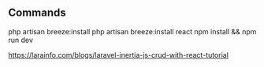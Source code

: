 ## Commands

php artisan breeze:install
php artisan breeze:install react
npm install && npm run dev 

https://larainfo.com/blogs/laravel-inertia-js-crud-with-react-tutorial

